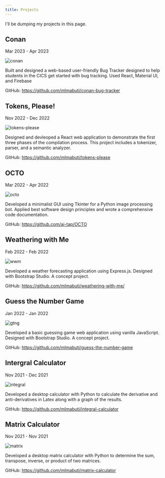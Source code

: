 ```yaml
---
title: Projects
---
```


I'll be dumping my projects in this page.

## Conan

Mar 2023 - Apr 2023

![conan](images/conan.png)

Built and designed a web-based user-friendly Bug Tracker designed to help students in the CICS get started with bug tracking.
Used React, Material UI, and Firebase

GitHub: https://github.com/mlmabuti/conan-bug-tracker

## Tokens, Please!

Nov 2022 - Dec 2022

![tokens-please](images/tokens-please.png)

Designed and devleoped a React web application to demonstrate the
first three phases of the compilation process. This project
includes a tokenizer, parser, and a semantic analyzer.

GitHub: https://github.com/mlmabuti/tokens-please

## OCTO

Mar 2022 - Apr 2022

![octo](images/octo.png)

Developed a minimalist GUI using Tkinter for a Python image
processing bot. Applied best software design principles and
wrote a comprehensive code documentation.

GitHub: https://github.com/aj-tap/OCTO

## Weathering with Me

Feb 2022 - Feb 2022

![wwm](images/wwm.png)

Developed a weather forecasting application using Express.js. Designed with
Bootstrap Studio. A concept project.

GitHub: https://github.com/mlmabuti/weathering-with-me/

## Guess the Number Game

Jan 2022 - Jan 2022

![gtng](images/gtng.png)

Developed a basic guessing game web application using vanilla JavaScript.
Designed with Bootstrap Studio. A concept project.

GitHub: https://github.com/mlmabuti/guess-the-number-game

## Intergral Calculator

Nov 2021 - Dec 2021

![integral](images/integral.png)

Developed a desktop calculator with Python to calculate the
derivative and anti-derivatives in Latex along with a graph of the
results.

GitHub: https://github.com/mlmabuti/integral-calculator

## Matrix Calculator

Nov 2021 - Nov 2021

![matrix](images/matrix.png)

Developed a desktop matrix calculator with Python to determine
the sum, transpose, inverse, or product of two matrices.

GitHub: https://github.com/mlmabuti/matrix-calculator
